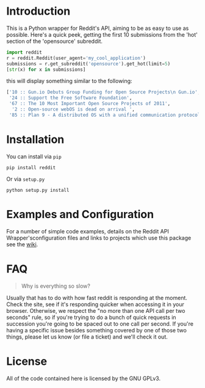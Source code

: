 # Introduction
This is a Python wrapper for Reddit's API, aiming to be as easy to use as
possible. Here's a quick peek, getting the first 10 submissions from the 'hot'
section of the 'opensource' subreddit.

```python
import reddit
r = reddit.Reddit(user_agent='my_cool_application')
submissions = r.get_subreddit('opensource').get_hot(limit=5)
[str(x) for x in submissions]
```

this will display something similar to the following:

```python
['10 :: Gun.io Debuts Group Funding for Open Source Projects\n Gun.io',
 '24 :: Support the Free Software Foundation',
 '67 :: The 10 Most Important Open Source Projects of 2011',
  '2 :: Open-source webOS is dead on arrival ',
 '85 :: Plan 9 - A distributed OS with a unified communication protocol and I/O driver model.  Wow.']
```

# Installation
You can install via `pip` 

    pip install reddit

Or via `setup.py`

    python setup.py install


# Examples and Configuration
For a number of simple code examples, details on the Reddit API
Wrapper'sconfiguration files and links to projects which use this package see
the [wiki](https://github.com/mellort/reddit_api/wiki).


# FAQ
> Why is everything so slow?

Usually that has to do with how fast reddit is responding at the moment. Check
the site, see if it's responding quicker when accessing it in your browser.
Otherwise, we respect the "no more than one API call per two seconds" rule, so
if you're trying to do a bunch of quick requests in succession you're going to
be spaced out to one call per second. If you're having a specific issue besides
something covered by one of those two things, please let us know (or file a
ticket) and we'll check it out.


# License
All of the code contained here is licensed by the GNU GPLv3.

